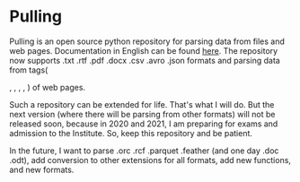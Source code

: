 # Pulling
Pulling is an open source python repository for parsing data from files and web pages. Documentation in English can be found [here](https://github.com/ItYaS/pulling/wiki).
The repository now supports .txt .rtf .pdf .docx .csv .avro .json formats and parsing data from tags(<p>, <h>, <a>, <img>, <span>) of web pages.

Such a repository can be extended for life. That's what I will do. But the next version (where there will be parsing from other formats) will not be released soon, because in 2020 and 2021, I am preparing for exams and admission to the Institute. So, keep this repository and be patient.

In the future, I want to parse .orc .rcf .parquet .feather (and one day .doc .odt), add conversion to other extensions for all formats, add new functions, and new formats.
